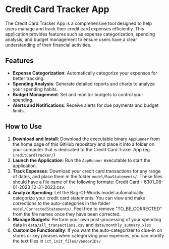 # Credit Card Tracker App

The Credit Card Tracker App is a comprehensive tool designed to help users manage and track their credit card expenses efficiently. This application provides features such as expense categorization, spending analysis, and budget management to ensure users have a clear understanding of their financial activities.

## Features

- **Expense Categorization**: Automatically categorize your expenses for better tracking.
- **Spending Analysis**: Generate detailed reports and charts to analyze your spending habits.
- **Budget Management**: Set and monitor budgets to control your spending.
- **Alerts and Notifications**: Receive alerts for due payments and budget limits.

## How to Use

1. **Download and Install**: Download the executable binary `AppRunner` from the home page of this GitHub repository and place it into a folder on your computer that is dedicated to the Credit Card Traker App (eg. `CreditCardTracker/`)
2. **Launch the Application**: Run the `AppRunner` executable to start the application.
3. **Track Expenses**: Download your credit card transactions for any range of dates, and place them in the folder `model/RawStatements/`. These files should have a file name of the following formate: Credit Card - 6301_08-01-2023_12-31-2023.csv.
4. **Analyze Spending**: Let the Bag-Of-Words model automatically categorize your credit card statements. You can view and make corrections to the auto-categories in the folder `model/CorrectedStatements/`. Feel free to remove "TO_BE_CORRECTED" from the file names once they have been corrected.
5. **Manage Budgets**: Perform your own post-processing of your spending data in `data/all_transactions.csv` and `data/monthly_summary.xlsx`
6. **Customize Functionality**: If you want the auto-categorizer to clue-in on stores or key phrases when categorizing your expenses, you can modify the text files in `cct_init_files/VendorIDs/`
